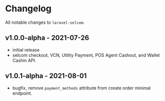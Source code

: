 # Changelog

All notable changes to `laravel-selcom`.

## v1.0.0-alpha - 2021-07-26

- initial release
- selcom checkout, VCN, Utility Payment, POS Agent Cashout,
  and Wallet Cashin API.

## v1.0.1-alpha - 2021-08-01

- bugfix, remove `payment_methods` attribute from create order minimal endpoint.

